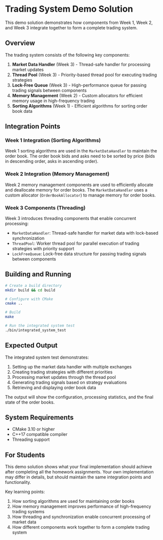 # Trading System Demo Solution

This demo solution demonstrates how components from Week 1, Week 2, and Week 3 integrate together to form a complete trading system.

## Overview

The trading system consists of the following key components:

1. **Market Data Handler** (Week 3) - Thread-safe handler for processing market updates
2. **Thread Pool** (Week 3) - Priority-based thread pool for executing trading strategies
3. **Lock-Free Queue** (Week 3) - High-performance queue for passing trading signals between components
4. **Memory Management** (Week 2) - Custom allocators for efficient memory usage in high-frequency trading
5. **Sorting Algorithms** (Week 1) - Efficient algorithms for sorting order book data

## Integration Points

### Week 1 Integration (Sorting Algorithms)

Week 1 sorting algorithms are used in the `MarketDataHandler` to maintain the order book. The order book bids and asks need to be sorted by price (bids in descending order, asks in ascending order).

### Week 2 Integration (Memory Management)

Week 2 memory management components are used to efficiently allocate and deallocate memory for order books. The `MarketDataHandler` uses a custom allocator (`OrderBookAllocator`) to manage memory for order books.

### Week 3 Components (Threading)

Week 3 introduces threading components that enable concurrent processing:

- `MarketDataHandler`: Thread-safe handler for market data with lock-based synchronization
- `ThreadPool`: Worker thread pool for parallel execution of trading strategies with priority support
- `LockFreeQueue`: Lock-free data structure for passing trading signals between components

## Building and Running

```bash
# Create a build directory
mkdir build && cd build

# Configure with CMake
cmake ..

# Build
make

# Run the integrated system test
./bin/integrated_system_test
```

## Expected Output

The integrated system test demonstrates:

1. Setting up the market data handler with multiple exchanges
2. Creating trading strategies with different priorities
3. Processing market updates through the thread pool
4. Generating trading signals based on strategy evaluations
5. Retrieving and displaying order book data

The output will show the configuration, processing statistics, and the final state of the order books.

## System Requirements

- CMake 3.10 or higher
- C++17 compatible compiler
- Threading support

## For Students

This demo solution shows what your final implementation should achieve after completing all the homework assignments. Your own implementation may differ in details, but should maintain the same integration points and functionality.

Key learning points:

1. How sorting algorithms are used for maintaining order books
2. How memory management improves performance of high-frequency trading systems
3. How threading and synchronization enable concurrent processing of market data
4. How different components work together to form a complete trading system 